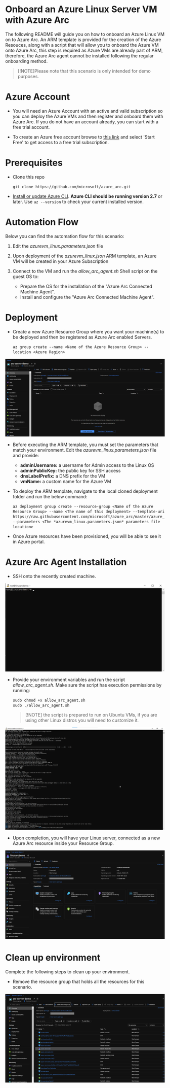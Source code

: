 #  Onboard an Azure Linux Server VM with Azure Arc

The following README will guide you on how to onboard an Azure Linux VM on to Azure Arc. An ARM template is provided for the creation of the Azure Resouces, along with a script that will allow you to onboard the Azure VM onto Azure Arc, this step is required as Azure VMs are already part of ARM, therefore, the Azure Arc agent cannot be installed following the regular onboarding method. 

   > [!NOTE]Please note that this scenario is only intended for demo purposes. 

# Azure Account  

* You will need an Azure Account with an active and valid subscription so you can deploy the Azure VMs and then register and onboard them with Azure Arc. If you do not have an account already, you can start with a free trial account. 

* To create an Azure free account browse to [this link](https://azure.microsoft.com/en-us/free/) and select 'Start Free' to get access to a free trial subscription. 

# Prerequisites

* Clone this repo

    ```terminal
    git clone https://github.com/microsoft/azure_arc.git
    ```
    
* [Install or update Azure CLI](https://docs.microsoft.com/en-us/cli/azure/install-azure-cli?view=azure-cli-latest). **Azure CLI should be running version 2.7** or later. Use ```az --version``` to check your current installed version.

# Automation Flow

Below you can find the automation flow for this scenario:

1. Edit the *azurevm_linux.parameters.json* file 

2. Upon deployment of the *azurevm_linux.json* ARM template, an Azure VM will be created in your Azure Subscription

3. Connect to the VM and run the *allow_arc_agent.sh* Shell script on the guest OS to: 
    * Prepare the OS for the installation of the "Azure Arc Connected Machine Agent".
    * Install and configure the "Azure Arc Connected Machine Agent". 

# Deployment

* Create a new Azure Resource Group where you want your machine(s) to be deployed and then be registered as Azure Arc enabled Servers. 

    ```terminal
    az group create --name <Name of the Azure Resource Group> --location <Azure Region>
    ```

![](../img/azure_linux/01.png)

* Before executing the ARM template, you must set the parameters that match your environment. Edit the *azurevm_linux.parameters.json* file and provide: 
    - **adminUsername:** a username for Admin access to the Linux OS
    - **adminPublicKey:** the public key for SSH access
    - **dnsLabelPrefix:** a DNS prefix for the VM 
    - **vmName:** a custom name for the Azure VM

* To deploy the ARM template, navigate to the local cloned deployment folder and run the below command:

    ```console
    az deployment group create --resource-group <Name of the Azure Resource Group> --name <The name of this deployment> --template-uri https://raw.githubusercontent.com/microsoft/azure_arc/master/azure_arc_servers_jumpstart/azure/arm_template/azurevm_linux.json --parameters <The *azurevm_linux.parameters.json* parameters file location>
    ```

* Once Azure resources have been provisioned, you will be able to see it in Azure portal. 

# Azure Arc Agent Installation 

* SSH onto the recently created machine. 

![](../img/azure_linux/02.png)

* Provide your environment variables and run the script *allow_arc_agent.sh*. Make sure the script has execution permissions by running: 

    ```console
    sudo chmod +x allow_arc_agent.sh
    sudo ./allow_arc_agent.sh
    ```
   > [!NOTE] the script is prepared to run on Ubuntu VMs, if you are using other Linux distros you will need to customize it. 

![](../img/azure_linux/03.png)

* Upon completion, you will have your Linux server, connected as a new Azure Arc resource inside your Resource Group.

![](../img/azure_linux/04.png)


# Clean up environment

Complete the following steps to clean up your environment.

* Remove the resource group that holds all the resources for this scenario. 

![](../img/azure_linux/05.png)
